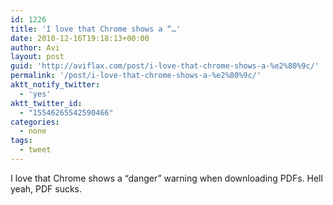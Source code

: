 ```yaml
---
id: 1226
title: 'I love that Chrome shows a “…'
date: 2010-12-16T19:18:13+00:00
author: Avi
layout: post
guid: 'http://aviflax.com/post/i-love-that-chrome-shows-a-%e2%80%9c/'
permalink: '/post/i-love-that-chrome-shows-a-%e2%80%9c/'
aktt_notify_twitter:
  - 'yes'
aktt_twitter_id:
  - "15546265542590466"
categories:
  - none
tags:
  - tweet
---
```

I love that Chrome shows a “danger” warning when downloading PDFs. Hell yeah, PDF sucks.